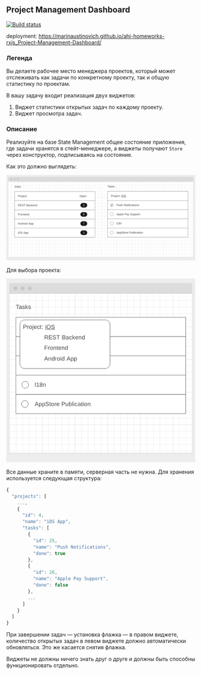 

## Project Management Dashboard


[![Build status](https://ci.appveyor.com/api/projects/status/nawx7n510shyhduy/branch/main?svg=true)](https://ci.appveyor.com/project/marinaustinovich/ahj-homeworks-rxjs-project-management-dashboard/branch/main)

deployment: https://marinaustinovich.github.io/ahj-homeworks-rxjs_Project-Management-Dashboard/


### Легенда

Вы делаете рабочее место менеджера проектов, который может отслеживать как задачи по конкретному проекту, так и общую статистику по проектам.

В вашу задачу входит реализация двух виджетов:
1. Виджет статистики открытых задач по каждому проекту.
1. Виджет просмотра задач.

### Описание

Реализуйте на базе State Management общее состояние приложения, где задачи хранятся в стейт-менеджере, а виджеты получают `Store` через конструктор, подписываясь на состояние.

Как это должно выглядеть:

![](./src/img/dashboard.png)

Для выбора проекта:

![](./src/img/dashboard-2.png)

Все данные храните в памяти, серверная часть не нужна. Для хранения используется следующая структура:

```javascript
{
  "projects": [
    ...,
    {
      "id": 4,
      "name": "iOS App",
      "tasks": [
        {
          "id": 25,
          "name": "Push Notifications",
          "done": true
        },
        {
          "id": 26,
          "name": "Apple Pay Support",
          "done": false
        },
        ...
      ]
    }
  ]
}

```

При завершении задач — установка флажка — в правом виджете, количество открытых задач в левом виджете должно автоматически обновляться. Это же касается снятия флажка.

Виджеты не должны ничего знать друг о друге и должны быть способны функционировать отдельно.
